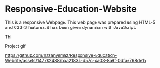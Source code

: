<h1>Responsive-Education-Website</h1>

<p>
  This is a responsive Webpage. This web page was prepared using HTML-5 and CSS-3 features. it has been given dynamism with JavaScript. 
</p>

<p>Thi</p>
Project gif

https://github.com/nazanyilmaz/Responsive-Education-Website/assets/147782488/bba21835-d57c-4a03-8a9f-0dfae768de1a

